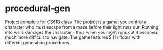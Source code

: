 # procedural-gen
Project complete for CS61B class. The project is a game: you control a character who must escape from a maze before their light runs out. Running into walls damages the character - thus when your light runs out it becomes much more difficult to navigate. The game features 5 (?) floors with different generation procedures. 
